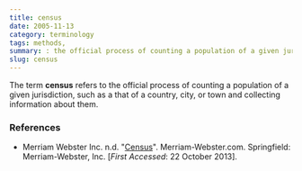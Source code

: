 ```yaml
---
title: census
date: 2005-11-13
category: terminology
tags: methods,
summary: : the official process of counting a population of a given jurisdiction
slug: census
---
```


The term **census** refers to the official process of counting a population of a given jurisdiction, such as a that of a country, city, or town and collecting information about them.


### References

* <ref>Merriam Webster Inc. n.d. "[Census](http://www.merriam-webster.com/dictionary/census)". Merriam-Webster.com. Springfield: Merriam-Webster, Inc. [*First Accessed*: 22 October 2013].</ref>
